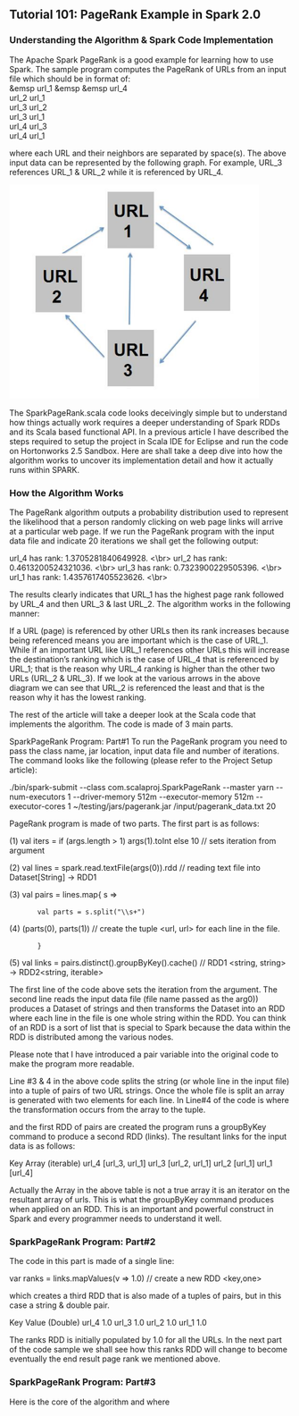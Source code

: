 ## Tutorial 101: PageRank Example in Spark 2.0
### Understanding the Algorithm & Spark Code Implementation
 
  The Apache Spark PageRank is a good example for learning how to use Spark. The sample program computes the PageRank of URLs from an input file which should be in format of:
 <br> &emsp url_1  &emsp &emsp url_4
 <br>  url_2   url_1
 <br>  url_3   url_2
 <br>  url_3   url_1
 <br>  url_4   url_3
 <br>  url_4   url_1  

where each URL and their neighbors are separated by space(s). The above input data can be represented by the following graph. For example, URL_3 references URL_1 & URL_2 while it is referenced by URL_4.  

<img src="/images/img-1.jpg" width="447" height="383">

The SparkPageRank.scala code looks deceivingly simple but to understand how things actually work requires a deeper understanding of Spark RDDs and its Scala based functional API. In a previous article I have described the steps required to setup the project in Scala IDE for Eclipse and run the code on Hortonworks 2.5 Sandbox. Here are shall take a deep dive into how the algorithm works to uncover its implementation detail and how it actually runs within SPARK. 

### How the Algorithm Works
The PageRank algorithm outputs a probability distribution used to represent the likelihood that a person randomly clicking on web page links will arrive at a particular web page. If we run the PageRank program with the input data file and indicate 20 iterations we shall get the following output:

url_4 has rank: 1.3705281840649928. <\br>
url_2 has rank: 0.4613200524321036. <\br>
url_3 has rank: 0.7323900229505396. <\br>
url_1 has rank: 1.4357617405523626. <\br>

The results clearly indicates that URL_1 has the highest page rank followed by URL_4 and then URL_3 & last URL_2. The algorithm works in the following manner:

If a URL (page) is referenced by other URLs then its rank increases because being referenced means you are important which is the case of URL_1. While if an important URL like URL_1 references other URLs this will increase the destination’s ranking which is the case of URL_4 that is referenced by URL_1; that is the reason why URL_4 ranking is higher than the other two URLs (URL_2 & URL_3). If we look at the various arrows in the above diagram we can see that URL_2 is referenced the least and that is the reason why it has the lowest ranking.

The rest of the article will take a deeper look at the Scala code that implements the algorithm. The code is made of 3 main parts. 

SparkPageRank Program: Part#1
To run the PageRank program you need to pass the class name, jar location, input data file and number of iterations. The command looks like the following (please refer to the Project Setup article): 

./bin/spark-submit --class com.scalaproj.SparkPageRank --master yarn --num-executors 1 --driver-memory 512m --executor-memory 512m --executor-cores 1 ~/testing/jars/pagerank.jar /input/pagerank_data.txt 20 

PageRank program is made of two parts. The first part is as follows:

(1)    val iters = if (args.length > 1) args(1).toInt else 10   // sets iteration from argument

(2)    val lines = spark.read.textFile(args(0)).rdd    // reading text file into Dataset[String] -> RDD1

(3)    val pairs = lines.map{ s =>

           val parts = s.split("\\s+")

(4)              (parts(0), parts(1))                 // create the tuple <url, url> for each line in the file.

           }

(5)    val links = pairs.distinct().groupByKey().cache()   // RDD1 <string, string> -> RDD2<string, iterable>   

The first line of the code above sets the iteration from the argument. The second line reads the input data file (file name passed as the arg0)) produces a Dataset of strings and then transforms the Dataset into an RDD where each line in the file is one whole string within the RDD. You can think of an RDD is a sort of list that is special to Spark because the data within the RDD is distributed among the various nodes. 

Please note that I have introduced a pair variable into the original code to make the program more readable.

Line #3 & 4 in the above code splits the string (or whole line in the input file) into a tuple of pairs of two URL strings. Once the whole file is split an array is generated with two elements for each line. In Line#4 of the code is where the transformation occurs from the array to the tuple.

and the first RDD of pairs are created the program runs a groupByKey command to produce a second RDD (links). The resultant links for the input data is as follows:

 Key     Array (iterable)
 url_4   [url_3, url_1]
 url_3   [url_2, url_1]
 url_2   [url_1]
 url_1   [url_4]
 
Actually the Array in the above table is not a true array it is an iterator on the resultant array of urls. This is what the groupByKey command produces when applied on an RDD. This is an important and powerful construct in Spark and every programmer needs to understand it well.

### SparkPageRank Program: Part#2
 

The code in this part is made of a single line:

  var ranks = links.mapValues(v => 1.0)    // create a new RDD <key,one>

which creates a third RDD that is also made of a tuples of pairs, but in this case a string & double pair. 

  Key    Value (Double) 
  url_4   1.0
  url_3   1.0
  url_2   1.0
  url_1   1.0
 

The ranks RDD is initially populated by 1.0 for all the URLs. In the next part of the code sample we shall see how this ranks RDD will change to become eventually the end result page rank we mentioned above.  

### SparkPageRank Program: Part#3
 

Here is the core of the algorithm and where 

